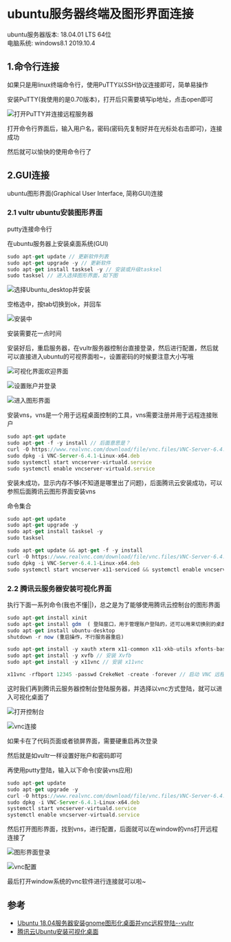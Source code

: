 # ubuntu服务器终端及图形界面连接

ubuntu服务器版本: 18.04.01 LTS 64位  
电脑系统: windows8.1
2019.10.4

## 1.命令行连接
如果只是用linux终端命令行，使用PuTTY以SSH协议连接即可，简单易操作

安装PuTTY(我使用的是0.70版本)，打开后只需要填写ip地址，点击open即可

![打开PuTTY并连接远程服务器](./images/putty1.jpg)

打开命令行界面后，输入用户名，密码(密码先复制好并在光标处右击即可)，连接成功

然后就可以愉快的使用命令行了

## 2.GUI连接
 ubuntu图形界面(Graphical User Interface, 简称GUI)连接

### 2.1 vultr ubuntu安装图形界面
putty连接命令行

在ubuntu服务器上安装桌面系统(GUI)
```js
sudo apt-get update // 更新软件列表
sudo apt-get upgrade -y // 更新软件
sudo apt-get install tasksel -y // 安装或升级tasksel
sudo tasksel // 进入选择图形界面，如下图
```

![选择Ubuntu_desktop并安装](./images/install_desktop.jpg)

空格选中，按tab切换到ok，并回车

![安装中](./images/installing.jpg)

安装需要花一点时间

安装好后，重启服务器，在vultr服务器控制台直接登录，然后进行配置，然后就可以直接进入ubuntu的可视界面啦~，设置密码的时候要注意大小写哦

![可视化界面欢迎界面](./images/vultr1.jpg)

![设置账户并登录](./images/vultr2.jpg)

![进入图形界面](./images/vultr3.jpg)

安装vns，vns是一个用于远程桌面控制的工具，vns需要注册并用于远程连接账户
```js
sudo apt-get update
sudo apt-get -f -y install // 后面意思是？
curl -O https://www.realvnc.com/download/file/vnc.files/VNC-Server-6.4.1-Linux-x64.deb
sudo dpkg -i VNC-Server-6.4.1-Linux-x64.deb
sudo systemctl start vncserver-virtuald.service 
sudo systemctl enable vncserver-virtuald.service
```
安装未成功，显示内存不够(不知道是哪里出了问题)，后面腾讯云安装成功，可以参照后面腾讯云图形界面安装vns

命令集合
```js
sudo apt-get update
sudo apt-get upgrade -y
sudo apt-get install tasksel -y
sudo tasksel

sudo apt-get update && apt-get -f -y install 
curl -O https://www.realvnc.com/download/file/vnc.files/VNC-Server-6.4.1-Linux-x64.deb
sudo dpkg -i VNC-Server-6.4.1-Linux-x64.deb
sudo systemctl start vncserver-x11-serviced && systemctl enable vncserver-x11-serviced
```
### 2.2 腾讯云服务器安装可视化界面

执行下面一系列命令(我也不懂||)，总之是为了能够使用腾讯云控制台的图形界面
```js
sudo apt-get install xinit
sudo apt-get install gdm  ( 登陆窗口，用于管理账户登陆的，还可以用来切换别的桌面环境。 )
sudo apt-get install ubuntu-desktop 
shutdown -r now (重启操作，不行服务器重启)

sudo apt-get install -y xauth xterm x11-common x11-xkb-utils xfonts-base xfonts-encodings xfonts-utils xserver-common // 安装必要的系统库
sudo apt-get install -y xvfb // 安装 Xvfb
sudo apt-get install -y x11vnc // 安装 x11vnc

x11vnc -rfbport 12345 -passwd CrekeNet -create -forever // 启动 VNC 远程桌面 启动 VNC 远程桌面命令如下，其中 12345 为端口号
```
这时我们再到腾讯云服务器控制台登陆服务器，并选择以vnc方式登陆，就可以进入可视化桌面了

![打开控制台](./images/tx1.jpg)

![vnc连接](./images/tx2.jpg)

如果卡在了代码页面或者锁屏界面，需要硬重启再次登录

然后就是如vultr一样设置好账户和密码即可

再使用putty登陆，输入以下命令(安装vns应用)
```js
sudo apt-get update
sudo apt-get upgrade -y
curl -O https://www.realvnc.com/download/file/vnc.files/VNC-Server-6.4.1-Linux-x64.deb
sudo dpkg -i VNC-Server-6.4.1-Linux-x64.deb
systemctl start vncserver-virtuald.service
systemctl enable vncserver-virtuald.service
```
然后打开图形界面，找到vns，进行配置，后面就可以在window的vns打开远程连接了

![图形界面登录](./images/tx3.jpg)

![vnc配置](./images/tx4.jpg)

最后打开window系统的vnc软件进行连接就可以啦~


## 参考
- [Ubuntu 18.04服务器安装gnome图形化桌面并vnc远程登陆--vultr](https://www.bilibili.com/video/av62259882?from=search&seid=7530009430470344997)
- [腾讯云Ubuntu安装可视化桌面](https://www.cnblogs.com/tangge/p/10000275.html)